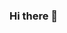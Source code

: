 ### Hi there 👋

<!--
**StvnDugz/StvnDugz** is a ✨ _special_ ✨ repository because its `README.md` (this file) appears on your GitHub profile.

•	🔭 I’m currently a Computing in Games Development Student
•	🌱 I’m currently learning C#, C++, Java & JavaScript
•	👯 I’m looking for work placement as part of my academic programme
•	💬 Ask me about football, videogames and Unity
•	📫 How to reach me:
•	Email - stvndugz@gmail.com
•	LinkedIn - https://linkedin.com/in/stephen-duggan
•	Projects - https://irlgames.itch.io/

-->
